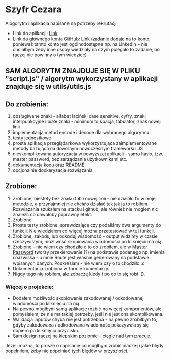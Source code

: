 # Szyfr Cezara

Alogorytm i aplikacja napisane na potrzeby rekrutacji.

- Link do aplikacji: [Link](https://festive-wozniak-340b15.netlify.app/)
- Link do głównego konta GitHub: [Link](https://github.com/adrianczesnowski)  (zadanie dodaje na to konto, ponieważ tamto konto jest ogólnodostępne np. na LinkedIn - nie chciałbym żeby inne osoby wiedziały na czym polegało to zadanie, bo raczej nie powinny o tym wiedzieć)

## SAM ALGORYTM ZNAJDUJE SIĘ W PLIKU "script.js" / algorytm wykorzystany w aplikacji znajduje się w utils/utils.js

## Do zrobienia:

1. obsługiwane znaki - alfabet łaciński case sensitive, cyfry, znaki interpunkcyjne i białe znaki - minimum to spacja, tabulator, znak nowej linii
2. implementacja metod encode i decode dla wybranego algorytmu
3. testy jednostkowe
4. prosta aplikacja przeglądarkowa wykorzystująca zaimplementowane metody bazująca na dowolnym nowoczesnym frameworku JS
5. nieskomplikowana autoryzacja w powyższej aplikacji - samo hasło, tzw. master password, bez zarządzania użytkownikami etc.
6. dokumentacja kodu oraz README
7. opcjonalnie dockeryzacja rozwiązania

## Zrobione:

1. Zrobione, niestety bez znaku tab i nowej linii - nie działało to w mojej metodzie, a przynajmniej nie chciało działać tak jak ja to robiłem. Rozwiązania szukałem na stacku i github, ale również nie mogłem nic znaleźć co dawałoby poprawny efekt.
2. Zrobione.
3. Proste testy zrobione, sprawdzające czy podaliśmy dwa argumenty do funkcji. Nie wiedziałem co więcej można przetestować w tej funkcji.
4. Zrobione, zakoduj lub odkoduj wiadomość - output widzimy w czasie rzeczywistym, możliwość skopiowania wiadomości po kliknięciu na nią.
5. Zrobione - nie wiem czy chodziło o to co zrobiłem, ale w [Master Password](<https://en.wikipedia.org/wiki/Master_Password_(algorithm)>) tworzy przekierowanie (?) na podstawie podanego np. imienia i nazwiska - u mnie Route jest właśnie generowany na podstawie wpisanych danych. Podkreślam - nie wiem czy o to chodziło :c
6. Dokumentacja zrobiona w formie komentarzy.
7. Nigdy tego nie robiłem, ale zobaczę kiedy i po co to się robi :D.

### Więcej o projekcie:

- Dodałem możliwość skopiowania zakodowanej / odkodowanej wiadomości po kliknięciu na nią.
- Na pewno mógłbym samą aplikację rozbić na więcej komponentów, ale pomyślałem, że nie ma takiej potrzeby, jeśli nie jest ona skomplikowana.
- Walidacja inputów chyba nie jest potrzebna - na pewno zrobiłbym to, gdyby zakodowana / odkodowana wiadomość pokazywałaby się dopiero po kliknięciu przycisku.
- Sam design raczej na kiepskim poziomie - ciągle nad tym pracuje. 

Jeżeli można, to proszę o napisanie co mógłbym zrobić inaczej i jakie błędy popełniłem, żeby nie popełniać tych błędów w przyszłości.
